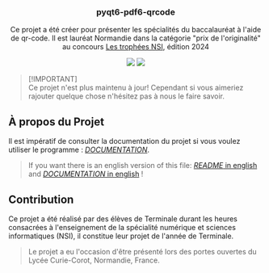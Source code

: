 <p align="center">
  <h3 align="center">pyqt6-pdf6-qrcode</h3>
  <p align="center">Ce projet a été créer pour présenter les spécialités du baccalauréat à l'aide de qr-code. Il est lauréat Normandie dans la catégorie "prix de l'originalité" au concours <a href="https://trophees-nsi.fr/">Les trophées NSI</a>, édition 2024</p>
</p>

<p align="center">
<img src="https://img.shields.io/badge/version-v1.2.5_stable-blue"/>
<img src="https://img.shields.io/badge/purpose-educational-lemon"/>
</p>

> [!IMPORTANT]\
> Ce projet n'est plus maintenu à jour! Cependant si vous aimeriez rajouter quelque chose n'hésitez pas à nous le faire savoir.

## À propos du Projet

Il est impératif de consulter la documentation du projet si vous voulez utiliser le programme : [*DOCUMENTATION*](./doc/documentation.md).
> If you want there is an english version of this file: [*README* in english](./README_EN.md) and [*DOCUMENTATION* in english](./doc/documentation_EN.md) !

## Contribution

Ce projet a été réalisé par des élèves de Terminale durant les heures consacrées à l'enseignement de la spécialité numérique et sciences informatiques (NSI), il constitue leur projet de l'année de Terminale.

> Le projet a eu l'occasion d'être présenté lors des portes ouvertes du Lycée Curie-Corot, Normandie, France.
